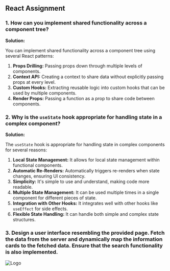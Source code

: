## React Assignment

### 1. How can you implement shared functionality across a component tree?

**Solution:**

You can implement shared functionality across a component tree using several React patterns:

1. **Props Drilling:** Passing props down through multiple levels of components.
2. **Context API:** Creating a context to share data without explicitly passing props at every level.
3. **Custom Hooks:** Extracting reusable logic into custom hooks that can be used by multiple components.
4. **Render Props:** Passing a function as a prop to share code between components.

### 2. Why is the `useState` hook appropriate for handling state in a complex component?

**Solution:**

The `useState` hook is appropriate for handling state in complex components for several reasons:

1. **Local State Management:** It allows for local state management within functional components.
2. **Automatic Re-Renders:** Automatically triggers re-renders when state changes, ensuring UI consistency.
3. **Simplicity:** It's simple to use and understand, making code more readable.
4. **Multiple State Management:** It can be used multiple times in a single component for different pieces of state.
5. **Integration with Other Hooks:** It integrates well with other hooks like `useEffect` for side effects.
6. **Flexible State Handling:** It can handle both simple and complex state structures.

### 3. Design a user interface resembling the provided page. Fetch the data from the server and dynamically map the information cards to the fetched data. Ensure that the search functionality is also implemented.

![Logo](UI-Screen-1.png)
